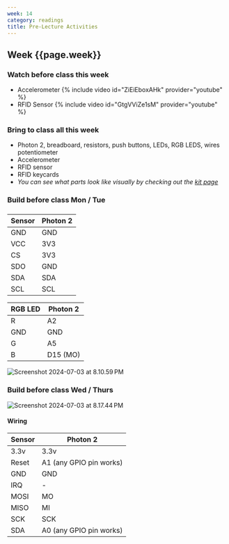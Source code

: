 ```yaml
---
week: 14
category: readings
title: Pre-Lecture Activities
---
```


## Week {{page.week}}

### Watch before class this week

* Accelerometer
  {% include video id="ZiEiEboxAHk" provider="youtube" %}
* RFID Sensor
  {% include video id="GtgVViZe1sM" provider="youtube" %}

### Bring to class all this week

- Photon 2, breadboard, resistors, push buttons, LEDs, RGB LEDS, wires potentiometer
- Accelerometer
- RFID sensor
- RFID keycards
- *You can see what parts look like visually by checking out the [kit page](https://reparke.github.io/TAC348-Making-Smart-Devices/kit)*

### Build before class Mon / Tue

### 

| Sensor | Photon 2 |
| ------ | -------- |
| GND    | GND      |
| VCC    | 3V3      |
| CS     | 3V3      |
| SDO    | GND      |
| SDA    | SDA      |
| SCL    | SCL      |

| RGB LED | Photon 2 |
| ------- | -------- |
| R       | A2       |
| GND     | GND      |
| G       | A5       |
| B       | D15 (MO) |

<img src="week14.assets/Screenshot 2024-07-03 at 8.10.59 PM.png" alt="Screenshot 2024-07-03 at 8.10.59 PM" />



### Build before class Wed / Thurs 

<img src="week14.assets/Screenshot 2024-07-03 at 8.17.44 PM.png" alt="Screenshot 2024-07-03 at 8.17.44 PM" />



#### Wiring

| Sensor | Photon 2                |
| ------ | ----------------------- |
| 3.3v   | 3.3v                    |
| Reset  | A1 (any GPIO pin works) |
| GND    | GND                     |
| IRQ    | -                       |
| MOSI   | MO                      |
| MISO   | MI                      |
| SCK    | SCK                     |
| SDA    | A0 (any GPIO pin works) |
